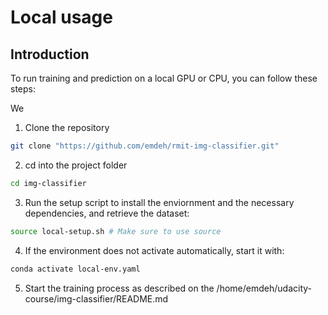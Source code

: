 # Local usage

## Introduction

To run training and prediction on a local GPU or CPU, you can follow these steps:

We 

1. Clone the repository
```bash
git clone "https://github.com/emdeh/rmit-img-classifier.git"
```

2. cd into the project folder
```bash
cd img-classifier
```

3. Run the setup script to install the enviornment and the necessary dependencies, and retrieve the dataset:
```bash
source local-setup.sh # Make sure to use source
```

4. If the environment does not activate automatically, start it with:
```bash
conda activate local-env.yaml
```

5. Start the training process as described on the /home/emdeh/udacity-course/img-classifier/README.md